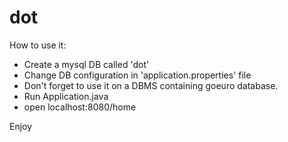 # dot

How to use it:
- Create a mysql DB called 'dot'
- Change DB configuration in 'application.properties' file
- Don't forget to use it on a DBMS containing goeuro database.
- Run Application.java 
- open localhost:8080/home

Enjoy
